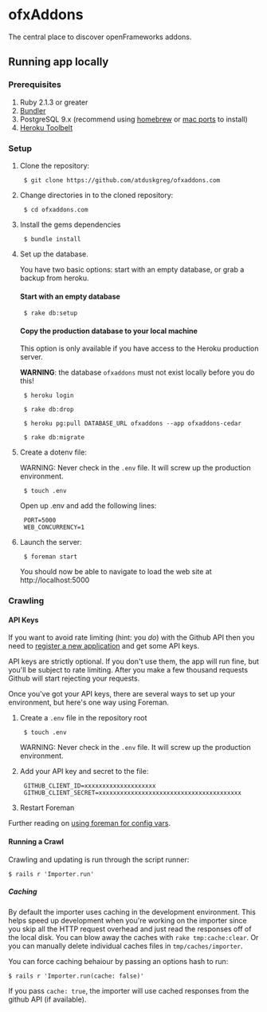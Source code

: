 # ofxAddons

The central place to discover openFrameworks addons.

## Running app locally

### Prerequisites

1. Ruby 2.1.3 or greater
1. [Bundler](bundler.io)
1. PostgreSQL 9.x (recommend using [homebrew](http://brew.sh/) or [mac ports](http://www.macports.org/) to install)
1. [Heroku Toolbelt](https://toolbelt.heroku.com/)

### Setup

1. Clone the repository:

        $ git clone https://github.com/atduskgreg/ofxaddons.com

1. Change directories in to the cloned repository:

        $ cd ofxaddons.com

1. Install the gems dependencies

        $ bundle install

1. Set up the database.

    You have two basic options: start with an empty database, or grab a backup from heroku.

    #### Start with an empty database

        $ rake db:setup

    #### Copy the production database to your local machine

      This option is only available if you have access to the Heroku production server.

      **WARNING**: the database `ofxaddons` must not exist locally before you do this!

        $ heroku login

        $ rake db:drop

        $ heroku pg:pull DATABASE_URL ofxaddons --app ofxaddons-cedar

        $ rake db:migrate

1. Create a dotenv file:

    WARNING: Never check in the `.env` file. It will screw up the production environment.

        $ touch .env

    Open up .env and add the following lines:

        PORT=5000
        WEB_CONCURRENCY=1

1. Launch the server:

        $ foreman start

    You should now be able to navigate to load the web site at http://localhost:5000

### Crawling

#### API Keys
If you want to avoid rate limiting (hint: you _do_) with the Github API then you need to [register a new application](https://github.com/settings/applications/new) and get some API keys.

API keys are strictly optional. If you don't use them, the app will run fine, but you'll be subject to rate limiting. After you make a few thousand requests Github will start rejecting your requests.

Once you've got your API keys, there are several ways to set up your environment, but here's one way using Foreman.

1. Create a `.env` file in the repository root

        $ touch .env

   WARNING: Never check in the `.env` file. It will screw up the production environment.

1. Add your API key and secret to the file:

        GITHUB_CLIENT_ID=xxxxxxxxxxxxxxxxxxxx
        GITHUB_CLIENT_SECRET=xxxxxxxxxxxxxxxxxxxxxxxxxxxxxxxxxxxxxxxx

1. Restart Foreman

Further reading on [using foreman for config vars](https://devcenter.heroku.com/articles/config-vars#using-foreman).

#### Running a Crawl

Crawling and updating is run through the script runner:

    $ rails r 'Importer.run'

##### Caching

By default the importer uses caching in the development environment. This helps speed up development when you're working on the importer since you skip all the HTTP request overhead and just read the responses off of the local disk. You can blow away the caches with `rake tmp:cache:clear`. Or you can manually delete individual caches files in `tmp/caches/importer`.

You can force caching behaiour by passing an options hash to run:

    $ rails r 'Importer.run(cache: false)'

If you pass `cache: true`, the importer will use cached responses from the github API (if available).
